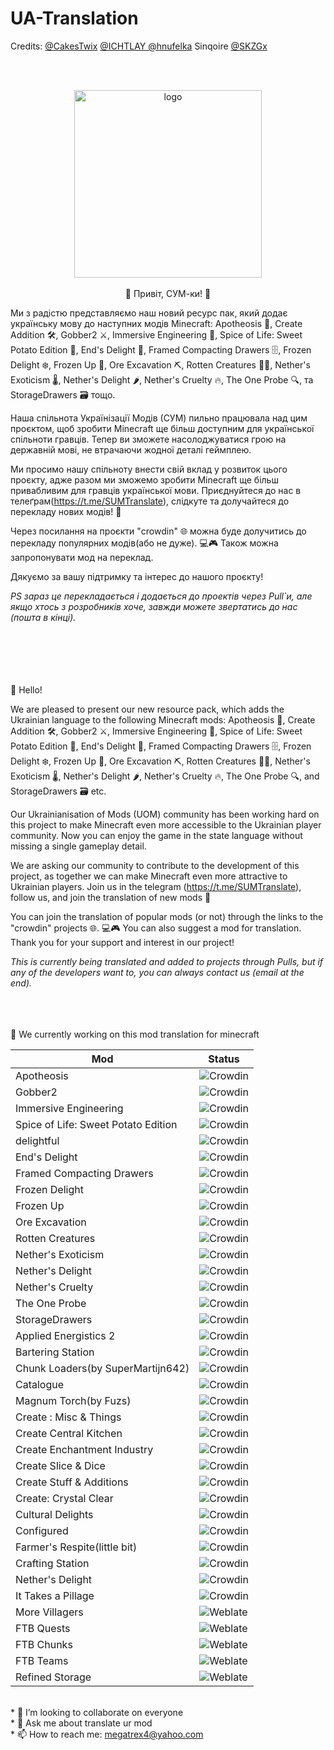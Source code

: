 # UA-Translation
<p>Credits: <a href="https://github.com/CakesTwix">@CakesTwix</a> <a href="https://github.com/ICHTLAY">@ICHTLAY <a href="https://github.com/hnufelka">@hnufelka</a> Sinqoire <a href="https://github.com/SKZGx">@SKZGx</a></p><br><br>
<p align="center">
  <img src="https://i.imgur.com/f5TjzbQ.png" alt="logo" style="width:300px;height:300px;>
</p> 
 


<br><p align="justify"><br><br>👋 Привіт, СУМ-ки! 🌟

Ми з радістю представляємо наш новий ресурс пак, який додає українську мову до наступних модів Minecraft: Apotheosis 🌟, Create Addition 🛠️, Gobber2 ⚔️, Immersive Engineering 🔩, Spice of Life: Sweet Potato Edition 🍠, End's Delight 🌋, Framed Compacting Drawers 🗄️, Frozen Delight ❄️, Frozen Up 🥶, Ore Excavation ⛏️, Rotten Creatures 🧟‍♂️, Nether's Exoticism 🌡️, Nether's Delight 🌶️, Nether's Cruelty 🔥, The One Probe 🔍, та StorageDrawers 🗃️ тощо.

Наша спільнота Українізації Модів (СУМ) пильно працювала над цим проєктом, щоб зробити Minecraft ще більш доступним для української спільноти гравців. Тепер ви зможете насолоджуватися грою на державній мові, не втрачаючи жодної деталі геймплею.

Ми просимо нашу спільноту внести свій вклад у розвиток цього проєкту, адже разом ми зможемо зробити Minecraft ще більш привабливим для гравців української мови. Приєднуйтеся до нас в телеґрам(https://t.me/SUMTranslate), слідкуте та долучайтеся до перекладу нових модів! 💪

Через посилання на проєкти "crowdin" 🌐 можна буде долучитись до перекладу популярних модів(або не дуже). 💻🎮
Також можна запропонувати мод на переклад.

Дякуємо за вашу підтримку та інтерес до нашого проєкту!

<i>PS зараз це перекладається і додається до проектів через Pull`и, але якщо хтось з розробників хоче, завжди можете звертатись до нас (пошта в кінці).</i>

<br><br><br><br><br>
👋 Hello!

We are pleased to present our new resource pack, which adds the Ukrainian language to the following Minecraft mods: Apotheosis 🌟, Create Addition 🛠️, Gobber2 ⚔️, Immersive Engineering 🔩, Spice of Life: Sweet Potato Edition 🍠, End's Delight 🌋, Framed Compacting Drawers 🗄️, Frozen Delight ❄️, Frozen Up 🥶, Ore Excavation ⛏️, Rotten Creatures 🧟‍♂️, Nether's Exoticism 🌡️, Nether's Delight 🌶️, Nether's Cruelty 🔥, The One Probe 🔍, and StorageDrawers 🗃️ etc.

Our Ukrainianisation of Mods (UOM) community has been working hard on this project to make Minecraft even more accessible to the Ukrainian player community. Now you can enjoy the game in the state language without missing a single gameplay detail.

We are asking our community to contribute to the development of this project, as together we can make Minecraft even more attractive to Ukrainian players. Join us in the telegram (https://t.me/SUMTranslate), follow us, and join the translation of new mods 💪

You can join the translation of popular mods (or not) through the links to the "crowdin" projects 🌐. 💻🎮
You can also suggest a mod for translation.
Thank you for your support and interest in our project!

<i>This is currently being translated and added to projects through Pulls, but if any of the developers want to, you can always contact us (email at the end).</i>
<br><br><br><br></p>



🔭 We currently working on this mod translation for minecraft

| Mod       | Status   |
|-----------|---------------------------------------------------------------------|
| Apotheosis|![Crowdin](https://badges.crowdin.net/apotheosis-uk-ua/localized.svg)|
| Gobber2|![Crowdin](https://badges.crowdin.net/gobber2ua/localized.svg)|
| Immersive Engineering|![Crowdin](https://badges.crowdin.net/immersive-engineering-translat/localized.svg)|
| Spice of Life: Sweet Potato Edition |![Crowdin](https://badges.crowdin.net/many-mods-translation/localized.svg)|
| delightful|![Crowdin](https://badges.crowdin.net/many-mods-translation/localized.svg)|
|End's Delight|![Crowdin](https://badges.crowdin.net/many-mods-translation/localized.svg)|
|Framed Compacting Drawers|![Crowdin](https://badges.crowdin.net/many-mods-translation/localized.svg)|
|Frozen Delight|![Crowdin](https://badges.crowdin.net/many-mods-translation/localized.svg)|
|Frozen Up|![Crowdin](https://badges.crowdin.net/many-mods-translation/localized.svg)|
|Ore Excavation|![Crowdin](https://badges.crowdin.net/many-mods-translation/localized.svg)|
|Rotten Creatures|![Crowdin](https://badges.crowdin.net/many-mods-translation/localized.svg)|
|Nether's Exoticism|![Crowdin](https://badges.crowdin.net/many-mods-translation/localized.svg)|
|Nether's Delight|![Crowdin](https://badges.crowdin.net/many-mods-translation/localized.svg)|
|Nether's Cruelty|![Crowdin](https://badges.crowdin.net/many-mods-translation/localized.svg)|
|The One Probe|![Crowdin](https://badges.crowdin.net/many-mods-translation/localized.svg)|
|StorageDrawers|![Crowdin](https://badges.crowdin.net/many-mods-translation/localized.svg)|
|Applied Energistics 2|![Crowdin](https://badges.crowdin.net/apotheosis-uk-ua/localized.svg)|
|Bartering Station|![Crowdin](https://badges.crowdin.net/apotheosis-uk-ua/localized.svg)|
|Chunk Loaders(by SuperMartijn642)|![Crowdin](https://badges.crowdin.net/apotheosis-uk-ua/localized.svg)|
|Catalogue|![Crowdin](https://badges.crowdin.net/apotheosis-uk-ua/localized.svg)|
|Magnum Torch(by Fuzs)|![Crowdin](https://badges.crowdin.net/apotheosis-uk-ua/localized.svg)|
|Create : Misc & Things|![Crowdin](https://badges.crowdin.net/apotheosis-uk-ua/localized.svg)|
|Create Central Kitchen|![Crowdin](https://badges.crowdin.net/apotheosis-uk-ua/localized.svg)|
|Create Enchantment Industry|![Crowdin](https://badges.crowdin.net/apotheosis-uk-ua/localized.svg)|
|Create Slice & Dice|![Crowdin](https://badges.crowdin.net/apotheosis-uk-ua/localized.svg)|
|Create Stuff & Additions|![Crowdin](https://badges.crowdin.net/apotheosis-uk-ua/localized.svg)|
|Create: Crystal Clear|![Crowdin](https://badges.crowdin.net/apotheosis-uk-ua/localized.svg)|
|Cultural Delights|![Crowdin](https://badges.crowdin.net/apotheosis-uk-ua/localized.svg)|
|Configured|![Crowdin](https://badges.crowdin.net/apotheosis-uk-ua/localized.svg)|
|Farmer's Respite(little bit)|![Crowdin](https://badges.crowdin.net/apotheosis-uk-ua/localized.svg)|
|Crafting Station|![Crowdin](https://badges.crowdin.net/apotheosis-uk-ua/localized.svg)|
|Nether's Delight|![Crowdin](https://badges.crowdin.net/many-mods-translation/localized.svg)|
|It Takes a Pillage|![Crowdin](https://badges.crowdin.net/many-mods-translation/localized.svg)|
|More Villagers|![Weblate](https://weblate.cakestwix.com/widgets/minecraft-mods/uk/more-villagers/svg-badge.svg)|
|FTB Quests|![Weblate](https://weblate.cakestwix.com/widgets/minecraft-mods/uk/ftb-quests/svg-badge.svg)|
|FTB Chunks|![Weblate](https://weblate.cakestwix.com/widgets/minecraft-mods/uk/ftb-chunks/svg-badge.svg)|
|FTB Teams|![Weblate](https://weblate.cakestwix.com/widgets/minecraft-mods/uk/ftb-teams/svg-badge.svg)|
|Refined Storage|![Weblate](https://weblate.cakestwix.com/widgets/minecraft-mods/uk/refined-storage/svg-badge.svg)|

<br/>* 👯 I’m looking to collaborate on everyone
<br/>* 💬 Ask me about translate ur mod
<br/>* 📫 How to reach me: megatrex4@yahoo.com


